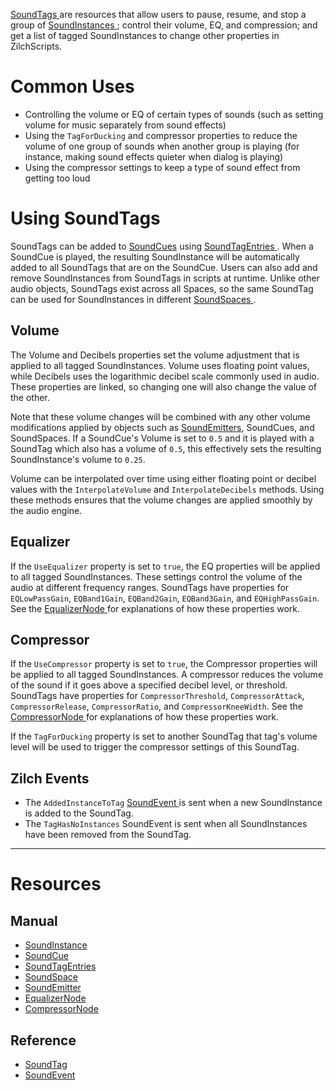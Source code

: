 [ SoundTags ](https://github.com/zeroengineteam/ZeroDocs/code_reference/class_reference/soundtag.markdown) are resources that allow users to pause, resume, and stop a group of [SoundInstances ](https://github.com/zeroengineteam/ZeroDocs/zero_editor_documentation/zeromanual/audio/soundinstance.markdown); control their volume, EQ, and compression; and get a list of tagged SoundInstances to change other properties in ZilchScripts. 

 # Common Uses

- Controlling the volume or EQ of certain types of sounds (such as setting volume for music separately from sound effects)
- Using the `TagForDucking` and compressor properties to reduce the volume of one group of sounds when another group is playing (for instance, making sound effects quieter when dialog is playing)
- Using the compressor settings to keep a type of sound effect from getting too loud

 # Using SoundTags

SoundTags can be added to [SoundCues](https://github.com/zeroengineteam/ZeroDocs/zero_editor_documentation/zeromanual/audio/soundcue.markdown) using [SoundTagEntries ](https://github.com/zeroengineteam/ZeroDocs/zero_editor_documentation/zeromanual/audio/soundcue.markdown#soundtagentries). When a SoundCue is played, the resulting SoundInstance will be automatically added to all SoundTags that are on the SoundCue. Users can also add and remove SoundInstances from SoundTags in scripts at runtime. Unlike other audio objects, SoundTags exist across all Spaces, so the same SoundTag can be used for SoundInstances in different [SoundSpaces ](https://github.com/zeroengineteam/ZeroDocs/zero_editor_documentation/zeromanual/audio/soundspace.markdown). 

 ## Volume 

The Volume  and Decibels  properties set the volume adjustment that is applied to all tagged SoundInstances. Volume  uses floating point values, while Decibels  uses the logarithmic decibel scale commonly used in audio. These properties are linked, so changing one will also change the value of the other.

Note that these volume changes will be combined with any other volume modifications applied by objects such as [SoundEmitters](https://github.com/zeroengineteam/ZeroDocs/zero_editor_documentation/zeromanual/audio/soundemitter.markdown), SoundCues, and SoundSpaces. If a SoundCue's Volume  is set to `0.5` and it is played with a SoundTag which also has a volume of `0.5`, this effectively sets the resulting SoundInstance's volume to `0.25`.

Volume can be interpolated over time using either floating point or decibel values with the `InterpolateVolume` and `InterpolateDecibels` methods. Using these methods ensures that the volume changes are applied smoothly by the audio engine.

 ## Equalizer

If the `UseEqualizer` property is set to `true`, the EQ properties will be applied to all tagged SoundInstances. These settings control the volume of the audio at different frequency ranges. SoundTags have properties for `EQLowPassGain`, `EQBand1Gain`, `EQBand2Gain`, `EQBand3Gain`, and `EQHighPassGain`. See the [EqualizerNode ](https://github.com/zeroengineteam/ZeroDocs/zero_editor_documentation/zeromanual/audio/soundnode/equalizernode.markdown) for explanations of how these properties work.

 ## Compressor

If the `UseCompressor` property is set to `true`, the Compressor properties will be applied to all tagged SoundInstances. A compressor reduces the volume of the sound if it goes above a specified decibel level, or threshold. SoundTags have properties for `CompressorThreshold`, `CompressorAttack`, `CompressorRelease`, `CompressorRatio`, and `CompressorKneeWidth`. See the [CompressorNode ](https://github.com/zeroengineteam/ZeroDocs/zero_editor_documentation/zeromanual/audio/soundnode/compressornode.markdown) for explanations of how these properties work.

If the `TagForDucking` property is set to another SoundTag that tag's volume level will be used to trigger the compressor settings of this SoundTag.

 ## Zilch Events

- The `AddedInstanceToTag` [ SoundEvent ](https://github.com/zeroengineteam/ZeroDocs/code_reference/class_reference/soundevent.markdown) is sent when a new SoundInstance is added to the SoundTag.
- The `TagHasNoInstances` SoundEvent is sent when all SoundInstances have been removed from the SoundTag.

---
 # Resources

 ## Manual

- [SoundInstance ](https://github.com/zeroengineteam/ZeroDocs/zero_editor_documentation/zeromanual/audio/soundinstance.markdown)
- [SoundCue ](https://github.com/zeroengineteam/ZeroDocs/zero_editor_documentation/zeromanual/audio/soundcue.markdown)
- [SoundTagEntries ](https://github.com/zeroengineteam/ZeroDocs/zero_editor_documentation/zeromanual/audio/soundcue.markdown#soundtagentries)
- [SoundSpace ](https://github.com/zeroengineteam/ZeroDocs/zero_editor_documentation/zeromanual/audio/soundspace.markdown)
- [SoundEmitter ](https://github.com/zeroengineteam/ZeroDocs/zero_editor_documentation/zeromanual/audio/soundemitter.markdown)
- [EqualizerNode ](https://github.com/zeroengineteam/ZeroDocs/zero_editor_documentation/zeromanual/audio/soundnode/equalizernode.markdown)
- [CompressorNode ](https://github.com/zeroengineteam/ZeroDocs/zero_editor_documentation/zeromanual/audio/soundnode/compressornode.markdown)

 ## Reference

- [ SoundTag ](https://github.com/zeroengineteam/ZeroDocs/code_reference/class_reference/soundtag.markdown)
- [ SoundEvent ](https://github.com/zeroengineteam/ZeroDocs/code_reference/class_reference/soundevent.markdown) 

 